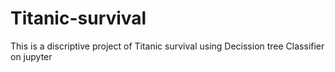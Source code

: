 # Titanic-survival
This is a discriptive project of Titanic survival  using  Decission tree Classifier on jupyter 
